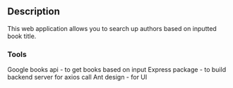 ## Description

This web application allows you to search up authors based on inputted book title. 

### Tools

Google books api - to get books based on input
Express package - to build backend server for axios call
Ant design - for UI
